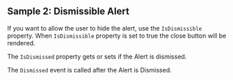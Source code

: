 ## Sample 2: Dismissible Alert

If you want to allow the user to hide the alert, use the `IsDismissible` property.
When `IsDismissible` property is set to true the close button will be rendered.

The `IsDismissed` property gets or sets if the Alert is dismissed.

The `Dismissed` event is called after the Alert is Dismissed.